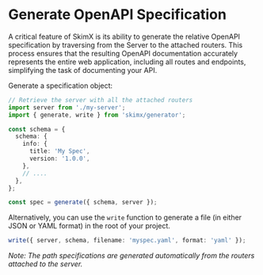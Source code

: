 # Generate OpenAPI Specification

A critical feature of SkimX is its ability to generate the relative OpenAPI specification by traversing from the Server to the attached routers. This process ensures that the resulting OpenAPI documentation accurately represents the entire web application, including all routes and endpoints, simplifying the task of documenting your API.

Generate a specification object:

```typescript
// Retrieve the server with all the attached routers
import server from './my-server';
import { generate, write } from 'skimx/generator';

const schema = {
  schema: {
    info: {
      title: 'My Spec',
      version: '1.0.0',
    },
    // ....
  },
};

const spec = generate({ schema, server });
```

Alternatively, you can use the `write` function to generate a file (in either JSON or YAML format) in the root of your project.

```typescript
write({ server, schema, filename: 'myspec.yaml', format: 'yaml' });
```

_Note: The path specifications are generated automatically from the routers attached to the server._
